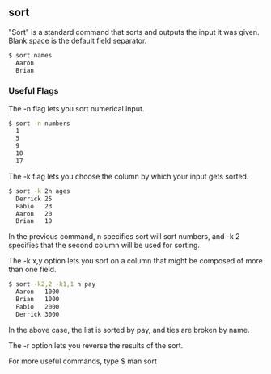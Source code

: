 ---
---

sort
--
"Sort" is a standard command that sorts and outputs the input it was given.  
Blank space is the default field separator.

<!-- Brief example -->
~~~ bash
$ sort names
  Aaron
  Brian
~~~


### Useful Flags

The -n flag lets you sort numerical input.

~~~ bash
$ sort -n numbers
  1
  5
  9
  10
  17
~~~

The -k flag lets you choose the column by which your input gets sorted.

~~~bash
$ sort -k 2n ages
  Derrick 25
  Fabio   23
  Aaron   20
  Brian   19
~~~

In the previous command, n specifies sort will sort numbers, and -k 2 
specifies that the second column will be used for sorting.


The -k x,y option lets you sort on a column that might be composed of more 
than one field. 

~~~bash
$ sort -k2,2 -k1,1 n pay
  Aaron   1000
  Brian   1000
  Fabio   2000
  Derrick 3000
~~~
In the above case, the list is sorted by pay, and ties are broken by name.

The -r option lets you reverse the results of the sort.

For more useful commands, type 
$ man sort

